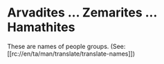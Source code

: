 # Arvadites ... Zemarites ... Hamathites

These are names of people groups. (See: [[rc://en/ta/man/translate/translate-names]])

